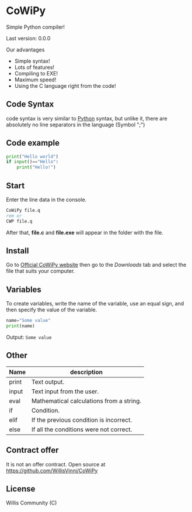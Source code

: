 # CoWiPy
Simple Python compiler!

Last version: 0.0.0

Our advantages
- Simple syntax!
- Lots of features!
- Compiling to EXE!
- Maximum speed!
- Using the C language right from the code!

## __Code Syntax__

code syntax is very similar to [Python](https://www.python.org/) syntax, but unlike it, there are absolutely no line separators in the language (Symbol ";")

## __Code example__

```py
print("Hello world")
if input()=="Hello":
    print("Hello!")
```

## __Start__
Enter the line data in the console.
```bat
CoWiPy file.q
rem or
CWP file.q
```
After that, **file.c** and **file.exe** will appear in the folder with the file.

## __Install__
Go to [Official CoWiPy website](url) then go to the _Downloads_ tab and select the file that suits your computer.


## __Variables__
To create variables, write the name of the variable, use an equal sign, and then specify the value of the variable.
```python
name="Some value"
print(name)
```
Output: ``Some value``

## __Other__

Name | description
--- | ---
print | Text output.
input | Text input from the user.
eval | Mathematical calculations from a string.
if | Condition.
elif | If the previous condition is incorrect.
else | If all the conditions were not correct.

## Contract offer

It is not an offer contract. Open source at https://github.com/WillisVinni/CoWiPy

## License

Willis Community (C)
